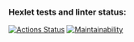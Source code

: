### Hexlet tests and linter status:
[![Actions Status](https://github.com/SvamiBog/python-project-52/actions/workflows/hexlet-check.yml/badge.svg)](https://github.com/SvamiBog/python-project-52/actions)
[![Maintainability](https://api.codeclimate.com/v1/badges/2fbf38fc875542473abe/maintainability)](https://codeclimate.com/github/SvamiBog/python-project-52/maintainability)
